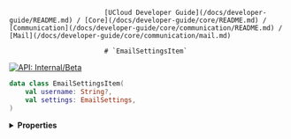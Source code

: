                             [UCloud Developer Guide](/docs/developer-guide/README.md) / [Core](/docs/developer-guide/core/README.md) / [Communication](/docs/developer-guide/core/communication/README.md) / [Mail](/docs/developer-guide/core/communication/mail.md)
                            
                            # `EmailSettingsItem`

                            
[![API: Internal/Beta](https://img.shields.io/static/v1?label=API&message=Internal/Beta&color=red&style=flat-square)](/docs/developer-guide/core/api-conventions.md)



```kotlin
data class EmailSettingsItem(
    val username: String?,
    val settings: EmailSettings,
)
```

<details>
<summary>
<b>Properties</b>
</summary>

<details>
<summary>
<code>username</code>: <code><code><a href='https://kotlinlang.org/api/latest/jvm/stdlib/kotlin/-string/'>String</a>?</code></code>
</summary>





</details>

<details>
<summary>
<code>settings</code>: <code><code><a href='#emailsettings'>EmailSettings</a></code></code>
</summary>





</details>



</details>

